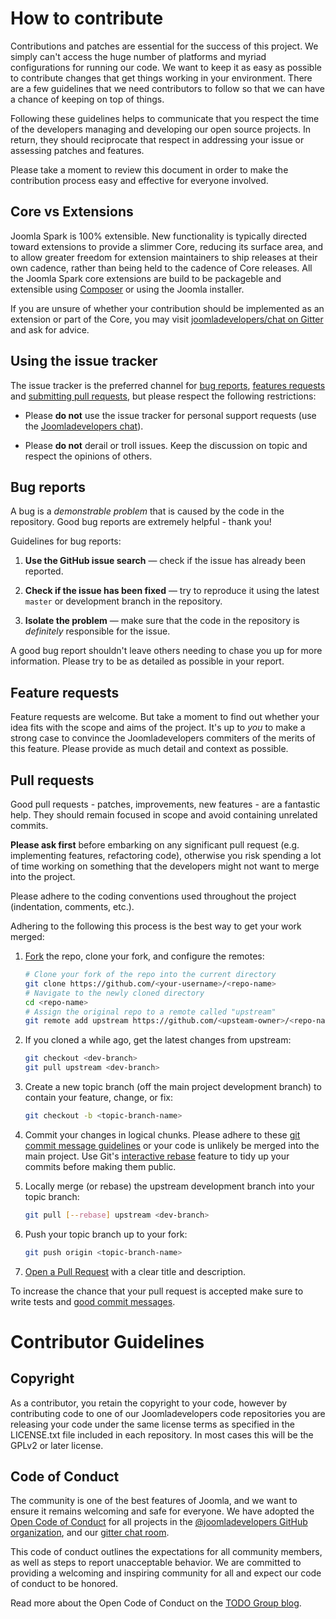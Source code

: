 # How to contribute

Contributions and patches are essential for the success of this project.
We simply can't access the huge number of platforms and myriad configurations 
for running our code. We want to keep it as easy as possible to contribute 
changes that get things working in your environment. There are a few guidelines 
that we need contributors to follow so that we can have a chance of keeping 
on top of things.

Following these guidelines helps to communicate that you respect the time of
the developers managing and developing our open source projects. In return,
they should reciprocate that respect in addressing your issue or assessing
patches and features.

Please take a moment to review this document in order to make the contribution
process easy and effective for everyone involved.

## Core vs Extensions

Joomla Spark is 100% extensible. New functionality is typically directed toward 
extensions to provide a slimmer Core, reducing its surface area, and to allow 
greater freedom for extension maintainers to ship releases at their own cadence, 
rather than being held to the cadence of Core releases. All the Joomla Spark core
extensions are build to be packageble and extensible using [Composer](https://getcomposer.org/)
or using the Joomla installer.

If you are unsure of whether your contribution should be implemented as an 
extension or part of the Core, you may visit
[joomladevelopers/chat on Gitter](http://gitter.im/joomladevelopers/chat) and 
ask for advice.

## Using the issue tracker

The issue tracker is the preferred channel for [bug reports](#bugs),
[features requests](#features) and [submitting pull
requests](#pull-requests), but please respect the following restrictions:

* Please **do not** use the issue tracker for personal support requests (use the
  [Joomladevelopers chat](http://gitter.im/joomladevelopers/chat)).

* Please **do not** derail or troll issues. Keep the discussion on topic and
  respect the opinions of others.


<a name="bugs"></a>
## Bug reports

A bug is a _demonstrable problem_ that is caused by the code in the repository.
Good bug reports are extremely helpful - thank you!

Guidelines for bug reports:

1. **Use the GitHub issue search** &mdash; check if the issue has already been
   reported.

2. **Check if the issue has been fixed** &mdash; try to reproduce it using the
   latest `master` or development branch in the repository.

3. **Isolate the problem** &mdash; make sure that the code in the repository is
_definitely_ responsible for the issue.

A good bug report shouldn't leave others needing to chase you up for more
information. Please try to be as detailed as possible in your report.


<a name="features"></a>
## Feature requests

Feature requests are welcome. But take a moment to find out whether your idea
fits with the scope and aims of the project. It's up to *you* to make a strong
case to convince the Joomladevelopers commiters of the merits of this feature. 
Please provide as much detail and context as possible.


<a name="pull-requests"></a>
## Pull requests

Good pull requests - patches, improvements, new features - are a fantastic
help. They should remain focused in scope and avoid containing unrelated
commits.

**Please ask first** before embarking on any significant pull request (e.g.
implementing features, refactoring code), otherwise you risk spending a lot of
time working on something that the developers might not want to merge into the
project.

Please adhere to the coding conventions used throughout the project (indentation,
comments, etc.).

Adhering to the following this process is the best way to get your work
merged:

1. [Fork](http://help.github.com/fork-a-repo/) the repo, clone your fork,
   and configure the remotes:

   ```bash
   # Clone your fork of the repo into the current directory
   git clone https://github.com/<your-username>/<repo-name>
   # Navigate to the newly cloned directory
   cd <repo-name>
   # Assign the original repo to a remote called "upstream"
   git remote add upstream https://github.com/<upsteam-owner>/<repo-name>
   ```

2. If you cloned a while ago, get the latest changes from upstream:

   ```bash
   git checkout <dev-branch>
   git pull upstream <dev-branch>
   ```

3. Create a new topic branch (off the main project development branch) to
   contain your feature, change, or fix:

   ```bash
   git checkout -b <topic-branch-name>
   ```

4. Commit your changes in logical chunks. Please adhere to these [git commit
   message guidelines](http://tbaggery.com/2008/04/19/a-note-about-git-commit-messages.html)
   or your code is unlikely be merged into the main project. Use Git's
   [interactive rebase](https://help.github.com/articles/interactive-rebase)
   feature to tidy up your commits before making them public.

5. Locally merge (or rebase) the upstream development branch into your topic branch:

   ```bash
   git pull [--rebase] upstream <dev-branch>
   ```

6. Push your topic branch up to your fork:

   ```bash
   git push origin <topic-branch-name>
   ```

10. [Open a Pull Request](https://help.github.com/articles/using-pull-requests/)
    with a clear title and description.

To increase the chance that your pull request is accepted make sure to write tests and [good commit messages](http://tbaggery.com/2008/04/19/a-note-about-git-commit-messages.html).
    
<a name="contributor-copyright"></a>

# Contributor Guidelines

## Copyright
 
As a contributor, you retain the copyright to your code, however by contributing 
code to one of our Joomladevelopers code repositories you are releasing your code under 
the same license terms as specified in the LICENSE.txt file included in each 
repository. In most cases this will be the GPLv2 or later license.

## Code of Conduct 

The community is one of the best features of Joomla, and we want to ensure it remains welcoming and safe for everyone. We have adopted the [Open Code of Conduct](http://todogroup.org/opencodeofconduct/#Joomladevelopers/contact@joomladevelopers.xyz) for all projects in the [@joomladevelopers GitHub organization](http://www.github.com/joomladevelopers), and our [gitter chat room](https://gitter.im/joomladevelopers/chat). 

This code of conduct outlines the expectations for all community members, as well as steps to report unacceptable behavior. We are committed to providing a welcoming and inspiring community for all and expect our code of conduct to be honored.

Read more about the Open Code of Conduct on the [TODO Group blog](http://todogroup.org/blog/open-code-of-conduct/).
